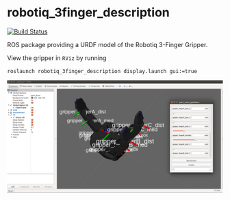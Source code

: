 robotiq_3finger_description
=========================

[![Build Status](https://travis-ci.org/a-price/robotiq_3finger_description.svg?branch=master)](https://travis-ci.org/a-price/robotiq_3finger_description)

ROS package providing a URDF model of the Robotiq 3-Finger Gripper.

View the gripper in `RViz` by running

    roslaunch robotiq_3finger_description display.launch gui:=true

![Display Model](images/display.png)
